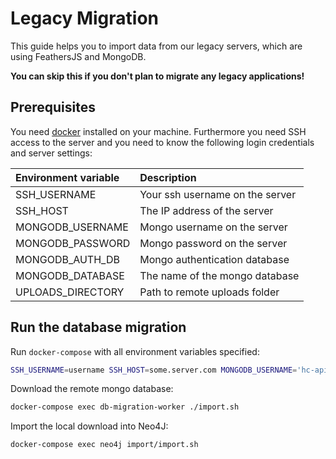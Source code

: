 # Legacy Migration

This guide helps you to import data from our legacy servers, which are using FeathersJS and MongoDB.

**You can skip this if you don't plan to migrate any legacy applications!**

## Prerequisites

You need [docker](https://www.docker.com/) installed on your machine. Furthermore you need SSH access to the server and you need to know the following login credentials and server settings:

| Environment variable | Description |
| :--- | :--- |
| SSH\_USERNAME | Your ssh username on the server |
| SSH\_HOST | The IP address of the server |
| MONGODB\_USERNAME | Mongo username on the server |
| MONGODB\_PASSWORD | Mongo password on the server |
| MONGODB\_AUTH\_DB | Mongo authentication database |
| MONGODB\_DATABASE | The name of the mongo database |
| UPLOADS\_DIRECTORY | Path to remote uploads folder |

## Run the database migration

Run `docker-compose` with all environment variables specified:

```bash
SSH_USERNAME=username SSH_HOST=some.server.com MONGODB_USERNAME='hc-api' MONGODB_PASSWORD='secret' MONGODB_DATABASE=hc_api MONGODB_AUTH_DB=hc_api UPLOADS_DIRECTORY=/var/www/api/uploads  docker-compose up
```

Download the remote mongo database:

```bash
docker-compose exec db-migration-worker ./import.sh
```

Import the local download into Neo4J:

```bash
docker-compose exec neo4j import/import.sh
```

